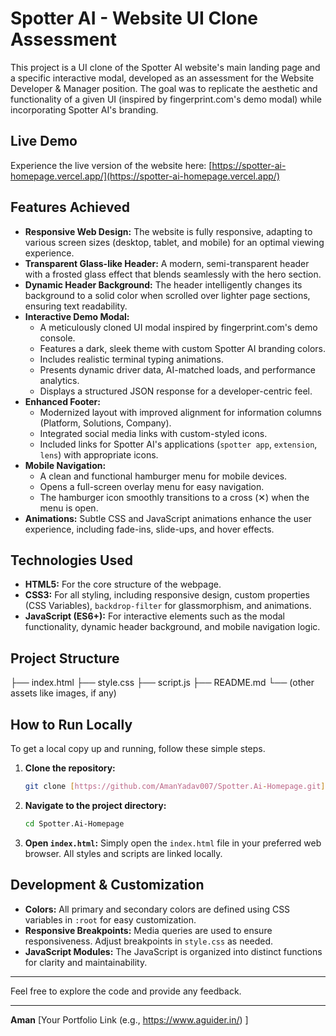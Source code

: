 # Spotter AI - Website UI Clone Assessment

This project is a UI clone of the Spotter AI website's main landing page and a specific interactive modal, developed as an assessment for the Website Developer & Manager position. The goal was to replicate the aesthetic and functionality of a given UI (inspired by fingerprint.com's demo modal) while incorporating Spotter AI's branding.

## Live Demo

Experience the live version of the website here:
[https://spotter-ai-homepage.vercel.app/](https://spotter-ai-homepage.vercel.app/)

## Features Achieved

* **Responsive Web Design:** The website is fully responsive, adapting to various screen sizes (desktop, tablet, and mobile) for an optimal viewing experience.
* **Transparent Glass-like Header:** A modern, semi-transparent header with a frosted glass effect that blends seamlessly with the hero section.
* **Dynamic Header Background:** The header intelligently changes its background to a solid color when scrolled over lighter page sections, ensuring text readability.
* **Interactive Demo Modal:**
    * A meticulously cloned UI modal inspired by fingerprint.com's demo console.
    * Features a dark, sleek theme with custom Spotter AI branding colors.
    * Includes realistic terminal typing animations.
    * Presents dynamic driver data, AI-matched loads, and performance analytics.
    * Displays a structured JSON response for a developer-centric feel.
* **Enhanced Footer:**
    * Modernized layout with improved alignment for information columns (Platform, Solutions, Company).
    * Integrated social media links with custom-styled icons.
    * Included links for Spotter AI's applications (`spotter app`, `extension`, `lens`) with appropriate icons.
* **Mobile Navigation:**
    * A clean and functional hamburger menu for mobile devices.
    * Opens a full-screen overlay menu for easy navigation.
    * The hamburger icon smoothly transitions to a cross (✕) when the menu is open.
* **Animations:** Subtle CSS and JavaScript animations enhance the user experience, including fade-ins, slide-ups, and hover effects.

## Technologies Used

* **HTML5:** For the core structure of the webpage.
* **CSS3:** For all styling, including responsive design, custom properties (CSS Variables), `backdrop-filter` for glassmorphism, and animations.
* **JavaScript (ES6+):** For interactive elements such as the modal functionality, dynamic header background, and mobile navigation logic.

## Project Structure
├── index.html
├── style.css
├── script.js
├── README.md
└── (other assets like images, if any)


## How to Run Locally

To get a local copy up and running, follow these simple steps.

1.  **Clone the repository:**
    ```bash
    git clone [https://github.com/AmanYadav007/Spotter.Ai-Homepage.git](https://github.com/AmanYadav007/Spotter.Ai-Homepage.git)
    ```
2.  **Navigate to the project directory:**
    ```bash
    cd Spotter.Ai-Homepage
    ```
3.  **Open `index.html`:**
    Simply open the `index.html` file in your preferred web browser. All styles and scripts are linked locally.

## Development & Customization

* **Colors:** All primary and secondary colors are defined using CSS variables in `:root` for easy customization.
* **Responsive Breakpoints:** Media queries are used to ensure responsiveness. Adjust breakpoints in `style.css` as needed.
* **JavaScript Modules:** The JavaScript is organized into distinct functions for clarity and maintainability.

---

Feel free to explore the code and provide any feedback.

---

**Aman**
[Your Portfolio Link (e.g., https://www.aguider.in/) ]
